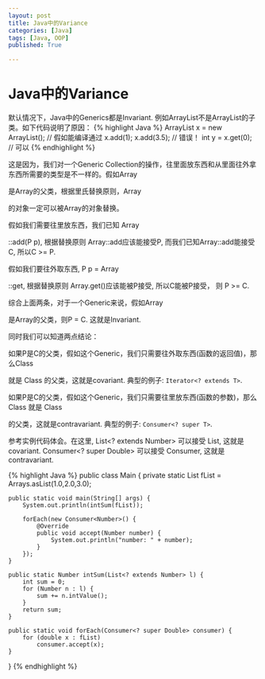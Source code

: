 ```yaml
---
layout: post
title: Java中的Variance
categories: [Java]
tags: [Java, OOP]
published: True

---
```


# Java中的Variance

默认情况下，Java中的Generics都是Invariant. 例如ArrayList<Integer>不是ArrayList<Number>的子类。如下代码说明了原因：
{% highlight Java %}
ArrayList<Number> x = new ArrayList<Integer>(); // 假如能编译通过
x.add(1);
x.add(3.5); // 错误！
int y = x.get(0); // 可以
{% endhighlight %}

这是因为，我们对一个Generic Collection的操作，往里面放东西和从里面往外拿东西所需要的类型是不一样的。假如Array<P>是Array<C>的父类，根据里氏替换原则，Array<P>的对象一定可以被Array<C>的对象替换。

假如我们需要往里放东西，我们已知 Array<P>::add(P p), 根据替换原则 Array<C>::add应该能接受P, 而我们已知Array<C>::add能接受C, 所以C >= P. 

假如我们要往外取东西, P p = Array<P>::get, 根据替换原则 Array<C>.get()应该能被P接受, 所以C能被P接受， 则 P >= C.

综合上面两条，对于一个Generic来说，假如Array<P>是Array<C>的父类，则P = C. 这就是Invariant.

同时我们可以知道两点结论：

如果P是C的父类，假如这个Generic，我们只需要往外取东西(函数的返回值)，那么Class<P> 就是 Class<C> 的父类，这就是covariant. 典型的例子: `Iterator<? extends T>`.

如果P是C的父类，假如这个Generic，我们只需要往里放东西(函数的参数)，那么Class<C> 就是 Class<P> 的父类，这就是contravariant. 典型的例子: `Consumer<? super T>`.

参考实例代码体会。在这里, List<? extends Number> 可以接受 List<Double>, 这就是covariant. Consumer<? super Double> 可以接受 Consumer<Number>, 这就是 contravariant.

{% highlight Java %}
public class Main {
    private static List<Double> fList = Arrays.asList(1.0,2.0,3.0);

    public static void main(String[] args) {
        System.out.println(intSum(fList));

        forEach(new Consumer<Number>() {
            @Override
            public void accept(Number number) {
                System.out.println("number: " + number);
            }
        });
    }

    public static Number intSum(List<? extends Number> l) {
        int sum = 0;
        for (Number n : l) {
            sum += n.intValue();
        }
        return sum;
    }

    public static void forEach(Consumer<? super Double> consumer) {
        for (double x : fList)
            consumer.accept(x);
    }
}
{% endhighlight %}













